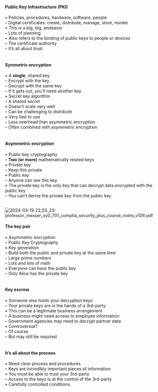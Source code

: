 ####  Public Key Infrastructure (PKI)  

• Policies, procedures, hardware, software, people  
– Digital certificates: create, distribute, manage, store, revoke  
• This is a big, big, endeavor  
– Lots of planning  
• Also refers to the binding of public keys to people or devices  
– The certificate authority  
– It’s all about trust  
<br>


####  Symmetric encryption  

• A **single**, shared key  
– Encrypt with the key  
– Decrypt with the same key  
– If it gets out, you’ll need another key  
• Secret key algorithm  
– A shared secret  
• Doesn’t scale very well  
– Can be challenging to distribute  
• Very fast to use  
– Less overhead than asymmetric encryption  
– Often combined with asymmetric encryption  
<br>


####  Asymmetric encryption  

• Public key cryptography  
– **Two (or more)** mathematically related keys  
• Private key  
– Keep this private  
• Public key  
– Anyone can see this key  
• The private key is the only key that can decrypt data encrypted with the public key  
– You can’t derive the private key from the public key  
<br>

![2024-03-19 23_55_23-professor_messer_sy0_701_comptia_security_plus_course_notes_v106 pdf](https://github.com/0xVoLk/Security-701/assets/100092212/bc413416-794f-4d92-b24c-d39de98e1ca4)  



####  The key pair  

• Asymmetric encryption  
– Public Key Cryptography  
• Key generation  
– Build both the public and private key at the same time  
– Large prime numbers    
– Lots and lots of math  
• Everyone can have the public key  
– Only Alice has the private key  
<br>


####  Key escrow  

• Someone else holds your decryption keys  
– Your private keys are in the hands of a 3rd-party  
• This can be a legitimate business arrangement  
– A business might need access to employee information  
– Government agencies may need to decrypt partner data  
• Controversial?  
– Of course  
– But may still be required  
<br>


####  It’s all about the process  

• Need clear process and procedures  
– Keys are incredibly important pieces of information  
• You must be able to trust your 3rd-party  
– Access to the keys is at the control of the 3rd-party  
• Carefully controlled conditions  
